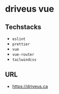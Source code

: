 # driveus vue

## Techstacks
- `eslint`
- `prettier`
- `vue`
- `vue-router`
- `tailwindcss`

## URL
- https://driveus.ca